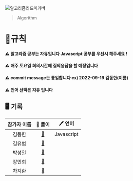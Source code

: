 ![알고리즘리드미커버](https://user-images.githubusercontent.com/54767632/191037892-7c31b889-8ae5-4145-a9ce-37f82daddadc.gif)

> Algorithm

<h1>📍규칙</h1>
<h4>⚠️ 알고리즘 공부는 자유입니다 Javascript 공부를 우선시 해주세요 !</h4>
<h4>⚠️ 매주 토요일 회의시간에 질의응답을 할 예정입니다</h4>
<h4>⚠️ commit message는 통일합니다 ex) 2022-09-19 김동한(이름)</h4>
<h4>⚠️ 언어 선택은 자유 입니다</h4>

<h2>🖥 기록</h2>

| 참가자 이름 |                                                     🔑 풀이                                                     |   🖊 언어   |
| :---------: | :-------------------------------------------------------------------------------------------------------------: | :--------: |
|   김동한    | [:link:](https://github.com/Elice-SW-Engineer/Algorithm-Record/blob/main/%EA%B9%80%EB%8F%99%ED%95%9C/README.md) | Javascript |
|   김유범    |                                                   [:link:]()                                                    |            |
|   박성일    |                                                   [:link:]()                                                    |            |
|   강민희    |                                                   [:link:]()                                                    |            |
|   차지환    |                                                   [:link:]()                                                    |            |
